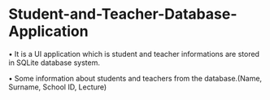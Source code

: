 # Student-and-Teacher-Database-Application

• It is a UI application which is student and teacher informations are stored in SQLite database system.

• Some information about students and teachers from the database.(Name, Surname, School ID, Lecture)

